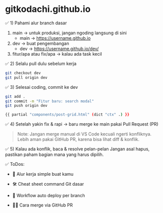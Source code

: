 # gitkodachi.github.io

✅ 1) Pahami alur branch dasar
1. main → untuk produksi, jangan ngoding langsung di sini
   - main → https://username.github.io
2. dev → buat pengembangan
   - dev → https://username.github.io/dev/
3. fitur/apa atau fix/apa → kalau ada task kecil

✅ 2) Selalu pull dulu sebelum kerja

```bash
git checkout dev
git pull origin dev
```

✅ 3) Selesai coding, commit ke dev

```bash
git add .
git commit -m "Fitur baru: search modal"
git push origin dev
```

```bash
{{ partial "components/post-grid.html" (dict "ctx" .) }}
```

✅ 4) Setelah yakin fix & rapi → baru merge ke main pakai Pull Request (PR)

> Note: Jangan merge manual di VS Code kecuali ngerti konfliknya.
Lebih aman pakai GitHub PR, karena bisa lihat diff & konflik.

✅ 5) Kalau ada konflik, baca & resolve pelan-pelan
Jangan asal hapus, pastikan paham bagian mana yang harus dipilih.

✅ ToDos:
   - 🚀 Alur kerja simple buat kamu

   - 🛠️ Cheat sheet command Git dasar

   - 🔄 Workflow auto deploy per branch

   - 👨‍💻 Cara merge via GitHub PR